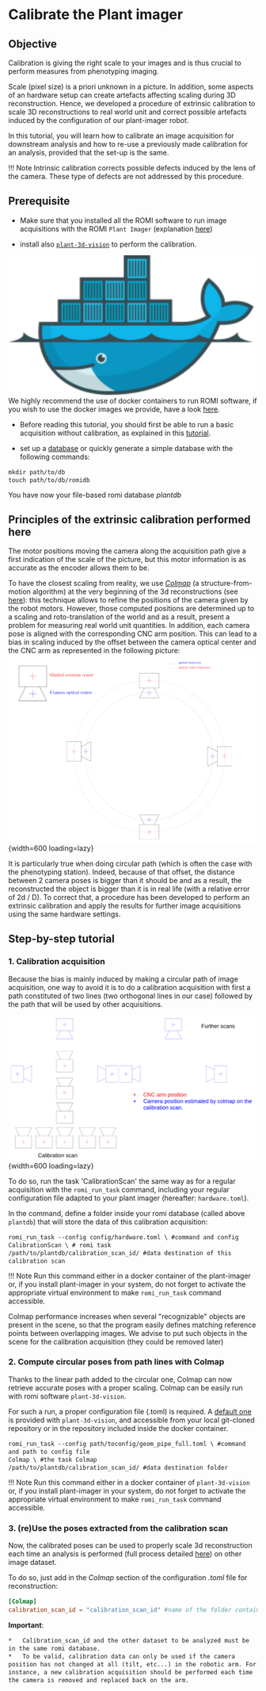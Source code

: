 # Calibrate the Plant imager


## Objective
Calibration is giving the right scale to your images and is thus crucial to perform measures from phenotyping imaging.

Scale (pixel size) is a priori unknown in a picture. In addition, some aspects of an hardware setup can create artefacts affecting scaling during 3D reconstruction. Hence, we developed a procedure of extrinsic calibration to scale 3D reconstructions to real world unit and correct possible artefacts induced by the configuration of our plant-imager robot.

In this tutorial, you will learn how to calibrate an image acquisition for downstream analysis and how to re-use a previously made calibration for an analysis, provided that the set-up is the same.

!!! Note
    Intrinsic calibration corrects possible defects induced by the lens of the camera. These type of defects are not addressed by this procedure.

## Prerequisite
*   Make sure that you installed all the ROMI software to run image acquisitions with the ROMI `Plant Imager` (explanation [here](../install/plant_imager_setup.md))

* install also [`plant-3d-vision`](/docs/plant_imager/modules/plant_3d_vision.md) to perform the calibration.
  
<div class="icon">
  <img src="/assets/images/ext/docker_logo2.png" alt="docker_logo">
  We highly recommend the use of docker containers to run ROMI software, if you wish to use the docker images we provide, have a look <a href="https://github.com/romi/plant-imager#docker">here</a>.
</div>

*   Before reading this tutorial, you should first be able to run a basic acquisition without calibration, as explained in this [tutorial](../tutorials/hardware_scan.md).

*   set up a [database](../specifications/data.md) or quickly generate a simple database with the following commands:

```shell
mkdir path/to/db
touch path/to/db/romidb
```
You have now your file-based romi database *plantdb*
## Principles of the extrinsic calibration performed here
The motor positions moving the camera along the acquisition path give a first indication of the scale of the picture, but this motor information is as accurate as the encoder allows them to be.

To have the closest scaling from reality, we use *[Colmap](https://colmap.github.io/)* (a structure-from-motion algorithm) at the very beginning of the 3d reconstructions (see [here](/docs/plant_imager/specifications/pipelines.md)): this technique allows to refine the positions of the camera given by the robot motors.
However, those computed positions are determined up to a scaling and roto-translation of the world and as a result, present a problem for measuring real world unit quantities. In addition, each camera pose is aligned with the corresponding CNC arm position. This can lead to a bias in scaling induced by the offset between the camera optical center and the CNC arm as represented in the following picture:    
![Offset between camera and robotic arm](../../assets/images/calibration_camera_offset.png){width=600 loading=lazy} 

It is particularly true when doing circular path (which is often the case with the phenotyping station). 
Indeed, because of that offset, the distance between 2 camera poses is bigger than it should be and as a result, the reconstructed the object is bigger than it is in real life (with a relative error of 2d / D). 
To correct that, a procedure has been developed to perform an extrinsic calibration and apply the results for further image acquisitions using the same hardware settings.

## Step-by-step tutorial

### 1. Calibration acquisition
Because the bias is mainly induced by making a circular path of image acquisition, one way to avoid it is to do a calibration acquisition with first a path constituted of two lines (two orthogonal lines in our case) followed by the path that will be used by other acquisitions.  

![Calibration scan diagram](../../assets/images/calibration_scan_figure.png){width=600 loading=lazy}

To do so, run the task 'CalibrationScan' the same way as for a regular acquisition with the `romi_run_task` command, including your regular configuration file adapted to your plant imager (hereafter: `hardware.toml`).

In the command, define a folder inside your romi database (called above `plantdb`) that will store the data of this calibration acquisition:

```shell
romi_run_task --config config/hardware.toml \ #command and config
CalibrationScan \ # romi task
/path/to/plantdb/calibration_scan_id/ #data destination of this calibration scan 
```

!!! Note
    Run this command either in a docker container of the plant-imager or, if you install plant-imager in your system, do not forget to activate the appropriate virtual environment to make `romi_run_task` command accessible.


Colmap performance increases when several "recognizable" objects are present in the scene, so that the program easily defines matching reference points between overlapping images. We advise to put such objects in the scene for the calibration acquisition (they could be removed later)

### 2. Compute circular poses from path lines with Colmap

Thanks to the linear path added to the circular one, Colmap can now retrieve accurate poses with a proper scaling. Colmap can be easily run with romi software `plant-3d-vision`.

For such a run, a proper configuration file (.toml) is required. A [default one](https://github.com/romi/plant-3d-vision/tree/dev/config) is provided with `plant-3d-vision`, and accessible from your local git-cloned repository or in the repository included inside the docker container.


```shell
romi_run_task --config path/toconfig/geom_pipe_full.toml \ #command and path to config file
Colmap \ #the task Colmap
/path/to/plantdb/calibration_scan_id/ #data destination folder
```

!!! Note
    Run this command either in a docker container of `plant-3d-vision` or, if you install plant-imager in your system, do not forget to activate the appropriate virtual environment to make `romi_run_task` command accessible.


### 3. (re)Use the poses extracted from the calibration scan
Now, the calibrated poses can be used to properly scale 3d reconstruction each time an analysis is performed (full process detailed [here](reconstruct_scan.md)) on other image dataset.

To do so, just add in the *Colmap* section of the configuration *.toml* file for reconstruction:

```toml
[Colmap]
calibration_scan_id = "calibration_scan_id" #name of the folder containing calibration data
```

**Important**: 

    *   Calibration_scan_id and the other dataset to be analyzed must be in the same romi database.
    *   To be valid, calibration data can only be used if the camera position has not changed at all (tilt, etc...) in the robotic arm. For instance, a new calibration acquisition should be performed each time the camera is removed and replaced back on the arm.
